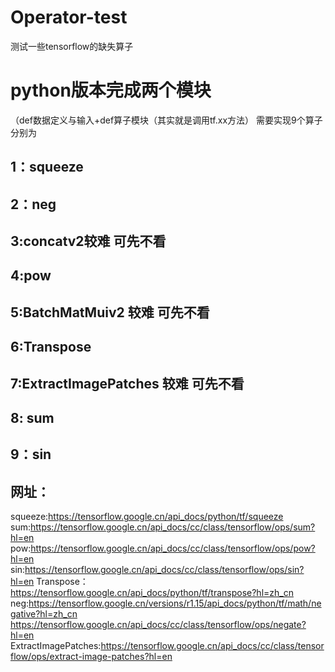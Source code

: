 # Operator-test
测试一些tensorflow的缺失算子
# python版本完成两个模块
（def数据定义与输入+def算子模块（其实就是调用tf.xx方法）
 需要实现9个算子分别为
## 1：squeeze
## 2：neg
## 3:concatv2较难 可先不看
## 4:pow
## 5:BatchMatMuiv2 较难 可先不看
## 6:Transpose
## 7:ExtractImagePatches 较难 可先不看
## 8: sum
## 9：sin
## 网址：
squeeze:https://tensorflow.google.cn/api_docs/python/tf/squeeze
sum:https://tensorflow.google.cn/api_docs/cc/class/tensorflow/ops/sum?hl=en
pow:https://tensorflow.google.cn/api_docs/cc/class/tensorflow/ops/pow?hl=en
sin:https://tensorflow.google.cn/api_docs/cc/class/tensorflow/ops/sin?hl=en
Transpose：https://tensorflow.google.cn/api_docs/python/tf/transpose?hl=zh_cn
neg:https://tensorflow.google.cn/versions/r1.15/api_docs/python/tf/math/negative?hl=zh_cn
    https://tensorflow.google.cn/api_docs/cc/class/tensorflow/ops/negate?hl=en
ExtractImagePatches:https://tensorflow.google.cn/api_docs/cc/class/tensorflow/ops/extract-image-patches?hl=en

